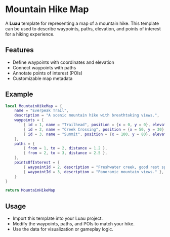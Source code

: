 # Mountain Hike Map

A **Luau** template for representing a map of a mountain hike. This template can be used to describe waypoints, paths, elevation, and points of interest for a hiking experience.

## Features

- Define waypoints with coordinates and elevation
- Connect waypoints with paths
- Annotate points of interest (POIs)
- Customizable map metadata

## Example

```lua
local MountainHikeMap = {
    name = "Everpeak Trail",
    description = "A scenic mountain hike with breathtaking views.",
    waypoints = {
        { id = 1, name = "Trailhead", position = {x = 0, y = 0}, elevation = 1200 },
        { id = 2, name = "Creek Crossing", position = {x = 50, y = 30}, elevation = 1350 },
        { id = 3, name = "Summit", position = {x = 100, y = 80}, elevation = 2000 },
    },
    paths = {
        { from = 1, to = 2, distance = 1.2 },
        { from = 2, to = 3, distance = 2.5 },
    },
    pointsOfInterest = {
        { waypointId = 2, description = "Freshwater creek, good rest spot." },
        { waypointId = 3, description = "Panoramic mountain views." },
    }
}

return MountainHikeMap
```

## Usage

- Import this template into your Luau project.
- Modify the waypoints, paths, and POIs to match your hike.
- Use the data for visualization or gameplay logic.
